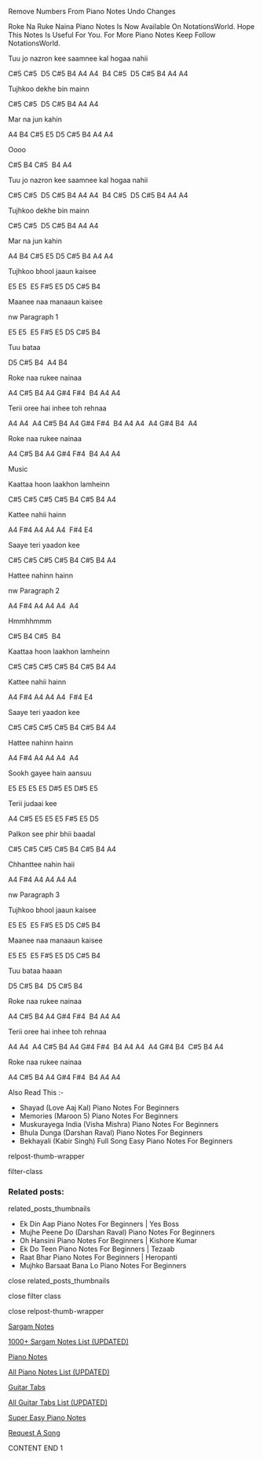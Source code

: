 
Remove Numbers From Piano Notes
Undo Changes

Roke Na Ruke Naina Piano Notes Is Now Available On NotationsWorld. Hope This Notes Is Useful For You. For More Piano Notes Keep Follow NotationsWorld.

Tuu jo nazron kee saamnee kal hogaa nahii

C#5 C#5  D5 C#5 B4 A4 A4  B4 C#5  D5 C#5 B4 A4 A4

Tujhkoo dekhe bin mainn

C#5 C#5  D5 C#5 B4 A4 A4

Mar na jun kahin

A4 B4 C#5 E5 D5 C#5 B4 A4 A4

Oooo

C#5 B4 C#5  B4 A4

Tuu jo nazron kee saamnee kal hogaa nahii

C#5 C#5  D5 C#5 B4 A4 A4  B4 C#5  D5 C#5 B4 A4 A4

Tujhkoo dekhe bin mainn

C#5 C#5  D5 C#5 B4 A4 A4

Mar na jun kahin

A4 B4 C#5 E5 D5 C#5 B4 A4 A4

Tujhkoo bhool jaaun kaisee

E5 E5  E5 F#5 E5 D5 C#5 B4

Maanee naa manaaun kaisee

nw Paragraph 1

E5 E5  E5 F#5 E5 D5 C#5 B4

Tuu bataa

D5 C#5 B4  A4 B4

Roke naa rukee nainaa

A4 C#5 B4 A4 G#4 F#4  B4 A4 A4

Terii oree hai inhee toh rehnaa

A4 A4  A4 C#5 B4 A4 G#4 F#4  B4 A4 A4  A4 G#4 B4  A4

Roke naa rukee nainaa

A4 C#5 B4 A4 G#4 F#4  B4 A4 A4

Music

Kaattaa hoon laakhon lamheinn

C#5 C#5 C#5 C#5 B4 C#5 B4 A4

Kattee nahii hainn

A4 F#4 A4 A4 A4  F#4 E4

Saaye teri yaadon kee

C#5 C#5 C#5 C#5 B4 C#5 B4 A4

Hattee nahinn hainn

nw Paragraph 2

A4 F#4 A4 A4 A4  A4

Hmmhhmmm

C#5 B4 C#5  B4

Kaattaa hoon laakhon lamheinn

C#5 C#5 C#5 C#5 B4 C#5 B4 A4

Kattee nahii hainn

A4 F#4 A4 A4 A4  F#4 E4

Saaye teri yaadon kee

C#5 C#5 C#5 C#5 B4 C#5 B4 A4

Hattee nahinn hainn

A4 F#4 A4 A4 A4  A4

Sookh gayee hain aansuu

E5 E5 E5 E5 D#5 E5 D#5 E5

Terii judaai kee

A4 C#5 E5 E5 E5 F#5 E5 D5

Palkon see phir bhii baadal

C#5 C#5 C#5 C#5 B4 C#5 B4 A4

Chhanttee nahin haii

A4 F#4 A4 A4 A4 A4

nw Paragraph 3

Tujhkoo bhool jaaun kaisee

E5 E5  E5 F#5 E5 D5 C#5 B4

Maanee naa manaaun kaisee

E5 E5  E5 F#5 E5 D5 C#5 B4

Tuu bataa haaan

D5 C#5 B4  D5 C#5 B4

Roke naa rukee nainaa

A4 C#5 B4 A4 G#4 F#4  B4 A4 A4

Terii oree hai inhee toh rehnaa

A4 A4  A4 C#5 B4 A4 G#4 F#4  B4 A4 A4  A4 G#4 B4  C#5 B4 A4

Roke naa rukee nainaa

A4 C#5 B4 A4 G#4 F#4  B4 A4 A4

Also Read This :-

* Shayad (Love Aaj Kal) Piano Notes For Beginners
* Memories (Maroon 5) Piano Notes For Beginners
* Muskurayega India (Visha Mishra) Piano Notes For Beginners
* Bhula Dunga (Darshan Raval) Piano Notes For Beginners
* Bekhayali (Kabir Singh) Full Song Easy Piano Notes For Beginners

relpost-thumb-wrapper

filter-class

### Related posts:

related_posts_thumbnails

* Ek Din Aap Piano Notes For Beginners | Yes Boss
* Mujhe Peene Do (Darshan Raval) Piano Notes For Beginners
* Oh Hansini Piano Notes For Beginners | Kishore Kumar
* Ek Do Teen Piano Notes For Beginners | Tezaab
* Raat Bhar Piano Notes For Beginners | Heropanti
* Mujhko Barsaat Bana Lo Piano Notes For Beginners

close related_posts_thumbnails

close filter class

close relpost-thumb-wrapper

[Sargam Notes](https://www.notationsworld.com/sargam-notes.html)

[1000+ Sargam Notes List (UPDATED)](https://www.notationsworld.com/all-songs-list-sargam-notes.html)

[Piano Notes](https://www.notationsworld.com/piano-notes.html)

[All Piano Notes List (UPDATED)](https://www.notationsworld.com/all-songs-list-piano-notes.html)

[Guitar Tabs](https://www.notationsworld.com/guitar-tabs.html)

[All Guitar Tabs List (UPDATED)](https://www.notationsworld.com/all-songs-list-guitar-tabs.html)

[Super Easy Piano Notes](https://studywall.in/)

[Request A Song](https://www.notationsworld.com/request-a-song.html)

CONTENT END 1

